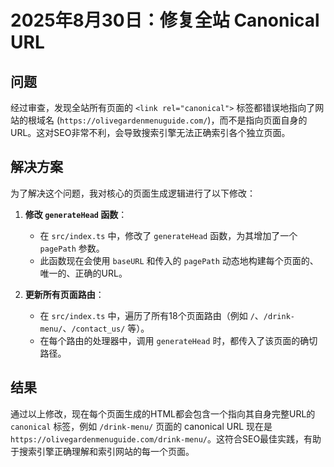 # 2025年8月30日：修复全站 Canonical URL

## 问题

经过审查，发现全站所有页面的 `<link rel="canonical">` 标签都错误地指向了网站的根域名 (`https://olivegardenmenuguide.com/`)，而不是指向页面自身的URL。这对SEO非常不利，会导致搜索引擎无法正确索引各个独立页面。

## 解决方案

为了解决这个问题，我对核心的页面生成逻辑进行了以下修改：

1.  **修改 `generateHead` 函数**：
    *   在 `src/index.ts` 中，修改了 `generateHead` 函数，为其增加了一个 `pagePath` 参数。
    *   此函数现在会使用 `baseURL` 和传入的 `pagePath` 动态地构建每个页面的、唯一的、正确的URL。

2.  **更新所有页面路由**：
    *   在 `src/index.ts` 中，遍历了所有18个页面路由（例如 `/`、`/drink-menu/`、`/contact_us/` 等）。
    *   在每个路由的处理器中，调用 `generateHead` 时，都传入了该页面的确切路径。

## 结果

通过以上修改，现在每个页面生成的HTML都会包含一个指向其自身完整URL的 `canonical` 标签，例如 `/drink-menu/` 页面的 canonical URL 现在是 `https://olivegardenmenuguide.com/drink-menu/`。这符合SEO最佳实践，有助于搜索引擎正确理解和索引网站的每一个页面。

